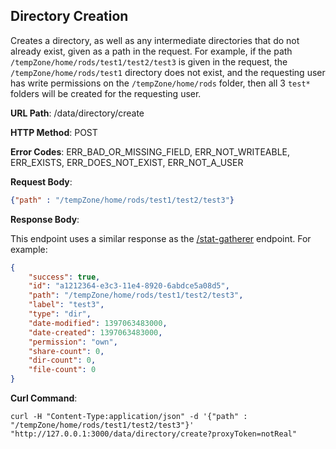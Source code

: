 Directory Creation
------------------
Creates a directory, as well as any intermediate directories that do not already exist, given as a
path in the request. For example, if the path `/tempZone/home/rods/test1/test2/test3` is given in
the request, the `/tempZone/home/rods/test1` directory does not exist, and the requesting user has
write permissions on the `/tempZone/home/rods` folder, then all 3 `test*` folders will be created
for the requesting user.

__URL Path__: /data/directory/create

__HTTP Method__: POST

__Error Codes__: ERR_BAD_OR_MISSING_FIELD, ERR_NOT_WRITEABLE, ERR_EXISTS, ERR_DOES_NOT_EXIST, ERR_NOT_A_USER

__Request Body__:

```json
{"path" : "/tempZone/home/rods/test1/test2/test3"}
```

__Response Body__:

This endpoint uses a similar response as the [/stat-gatherer](stat-gatherer.md#file-and-folder-status-information) endpoint.
For example:

```json
{
    "success": true,
    "id": "a1212364-e3c3-11e4-8920-6abdce5a08d5",
    "path": "/tempZone/home/rods/test1/test2/test3",
    "label": "test3",
    "type": "dir",
    "date-modified": 1397063483000,
    "date-created": 1397063483000,
    "permission": "own",
    "share-count": 0,
    "dir-count": 0,
    "file-count": 0
}
```

__Curl Command__:

    curl -H "Content-Type:application/json" -d '{"path" : "/tempZone/home/rods/test1/test2/test3"}' "http://127.0.0.1:3000/data/directory/create?proxyToken=notReal"
